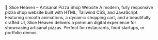 🍕 Slice Heaven – Artisanal Pizza Shop Website
A modern, fully responsive pizza shop website built with HTML, Tailwind CSS, and JavaScript. Featuring smooth animations, a dynamic shopping cart, and a beautifully crafted UI, Slice Heaven delivers a premium digital experience for showcasing artisanal pizzas. Perfect for restaurants, food startups, or portfolio demos.
